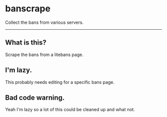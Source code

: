 # banscrape
Collect the bans from various servers.

---
## What is this?
Scrape the bans from a litebans page.

## I'm lazy.
This probably needs editing for a specific bans page.

## Bad code warning.
Yeah I'm lazy so a lot of this could be cleaned up and what not.